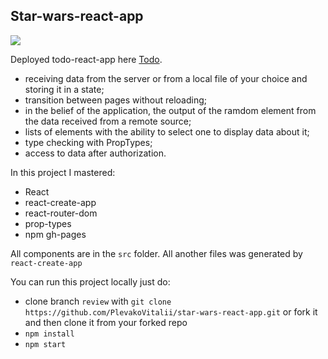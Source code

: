 ## Star-wars-react-app

![](https://github.com/PlevakoVitalii/star-wars-react-app/blob/master/readme-image.bmp)

Deployed todo-react-app here [Todo](https://plevakovitalii.github.io/star-wars-react-app/star-wars-react/).

- receiving data from the server or from a local file of your choice and storing it in a state;
- transition between pages without reloading;
- in the belief of the application, the output of the ramdom element from the data received from a remote source;
- lists of elements with the ability to select one to display data about it;
- type checking with PropTypes;
- access to data after authorization.

In this project I mastered:

- React
- react-create-app
- react-router-dom
- prop-types
- npm gh-pages

All components are in the `src` folder. All another files was generated by `react-create-app`

You can run this project locally just do:

- clone branch `review` with `git clone https://github.com/PlevakoVitalii/star-wars-react-app.git` or fork it and then clone it from your forked repo
- `npm install`
- `npm start`
